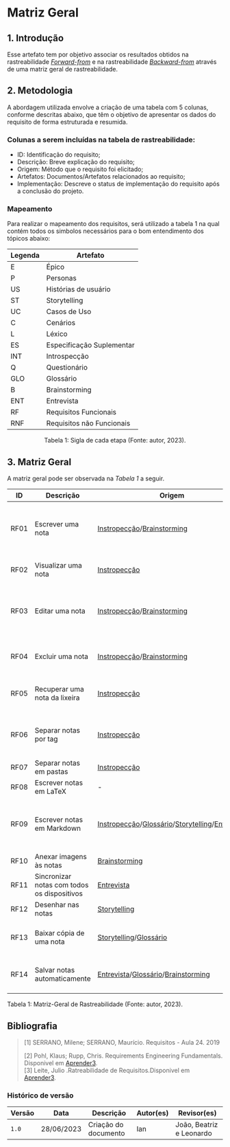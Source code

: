 # Matriz Geral

## 1. Introdução
Esse artefato tem por objetivo associar os resultados obtidos na rastreabilidade [_Forward-from_](pos-rastreabilidade/foward_from.md)
e na rastreabilidade [_Backward-from_](pos-rastreabilidade/backward_from.md) através de uma matriz geral de rastreabilidade.

## 2. Metodologia
A abordagem utilizada envolve a criação de uma tabela com 5 colunas, conforme descritas abaixo, que têm o objetivo de apresentar os dados do requisito de forma estruturada e resumida.

### Colunas a serem incluídas na tabela de rastreabilidade:
- ID: Identificação do requisito;
- Descrição: Breve explicação do requisito;
- Origem: Método que o requisito foi elicitado;
- Artefatos: Documentos/Artefatos relacionados ao requisito;
- Implementação: Descreve o status de implementação do requisito após a conclusão do projeto.

### Mapeamento

Para realizar o mapeamento dos requisitos, será utilizado a tabela 1 na qual contém todos os simbolos necessários para o
bom entendimento dos tópicos abaixo:

<center>

| Legenda | Artefato                  |
| ------- | ------------------------- |
| E       | Épico                     |
| P       | Personas                  |
| US      | Histórias de usuário      |
| ST      | Storytelling              |
| UC      | Casos de Uso              |
| C       | Cenários                  |
| L       | Léxico                    |
| ES      | Especificação Suplementar |
| INT     | Introspecção              |
| Q       | Questionário              |
| GLO     | Glossário                 |
| B       | Brainstorming             |
| ENT     | Entrevista                |
| RF      | Requisitos Funcionais     |
| RNF     | Requisitos não Funcionais |

</center>

<div style="text-align: center">
  <p> Tabela 1: Sigla de cada etapa (Fonte: autor, 2023).</p>
</div>

## 3. Matriz Geral
A matriz geral pode ser observada na _Tabela 1_ a seguir.

| ID | Descrição | Origem | Artefatos | Implementação |
| -- | --------- | ------ | --- |--- |
| RF01 | Escrever uma nota | [Instropecção](../elicitacao/introspeccao.md)/[Brainstorming](../elicitacao/brainstorming.md)| [E1](https://requisitos-de-software.github.io/2023.1-Simplenote/modelagem/agil/backlog/) [US01](https://requisitos-de-software.github.io/2023.1-Simplenote/modelagem/agil/User_story/) [L06](https://requisitos-de-software.github.io/2023.1-Simplenote/modelagem/lexico/) [INT13](https://requisitos-de-software.github.io/2023.1-Simplenote/elicitacao/Introspec%C3%A7%C3%A3o/) [B01](https://requisitos-de-software.github.io/2023.1-Simplenote/elicitacao/brainstorming/) [UC01](https://requisitos-de-software.github.io/2023.1-Simplenote/modelagem/casos_de_uso/) [C01](https://requisitos-de-software.github.io/2023.1-Simplenote/modelagem/cen%C3%A1rios/)  | [Implementado](https://drive.google.com/file/d/1dL8Yt5TpStJwF17_wTCMiNc_ZbwBryY_/preview) |
| RF02 | Visualizar uma nota | [Instropecção](../elicitacao/introspeccao.md)| [E1](https://requisitos-de-software.github.io/2023.1-Simplenote/modelagem/agil/backlog/) [US02](https://requisitos-de-software.github.io/2023.1-Simplenote/modelagem/agil/User_story/) [INT06](https://requisitos-de-software.github.io/2023.1-Simplenote/elicitacao/Introspec%C3%A7%C3%A3o/) [C01](https://requisitos-de-software.github.io/2023.1-Simplenote/modelagem/cen%C3%A1rios/)| [Implementado](https://drive.google.com/file/d/1snMVs47tUh-hujS08d6KbFOM3KZqv47t/preview) |
| RF03 | Editar uma nota | [Instropecção](../elicitacao/introspeccao.md)/[Brainstorming](../elicitacao/brainstorming.md)| [E1](https://requisitos-de-software.github.io/2023.1-Simplenote/modelagem/agil/backlog/) [US03](https://requisitos-de-software.github.io/2023.1-Simplenote/modelagem/agil/User_story/) [L02](https://requisitos-de-software.github.io/2023.1-Simplenote/modelagem/lexico/) [INT13](https://requisitos-de-software.github.io/2023.1-Simplenote/elicitacao/Introspec%C3%A7%C3%A3o/) [B02](https://requisitos-de-software.github.io/2023.1-Simplenote/elicitacao/brainstorming/) [UC02](https://requisitos-de-software.github.io/2023.1-Simplenote/modelagem/casos_de_uso/) [C04](https://requisitos-de-software.github.io/2023.1-Simplenote/modelagem/cen%C3%A1rios/)| [Implementado](https://drive.google.com/file/d/1itBYrqoBlDab_GbQU-5b9APxl-d6dt-w/preview) |
| RF04 | Excluir uma nota | [Instropecção](../elicitacao/introspeccao.md)/[Brainstorming](../elicitacao/brainstorming.md)| [E1](https://requisitos-de-software.github.io/2023.1-Simplenote/modelagem/agil/backlog) [US07](https://requisitos-de-software.github.io/2023.1-Simplenote/modelagem/agil/User_story) [L11](https://requisitos-de-software.github.io/2023.1-Simplenote/modelagem/lexico) [INT02](https://requisitos-de-software.github.io/2023.1-Simplenote/elicitacao/Introspec%C3%A7%C3%A3o) [B03](https://requisitos-de-software.github.io/2023.1-Simplenote/elicitacao/brainstorming) [C02](https://requisitos-de-software.github.io/2023.1-Simplenote/modelagem/cen%C3%A1rios)| [Implementado](https://drive.google.com/file/d/1stno3pYUBPtD70FP_GXmdt2nXZHqGAvD/preview) |
| RF05 | Recuperar uma nota da lixeira | [Instropecção](../elicitacao/introspeccao.md)| [E1](https://requisitos-de-software.github.io/2023.1-Simplenote/modelagem/agil/backlog) [US04](https://requisitos-de-software.github.io/2023.1-Simplenote/modelagem/agil/User_story) [L08](https://requisitos-de-software.github.io/2023.1-Simplenote/modelagem/lexico) [INT03](https://requisitos-de-software.github.io/2023.1-Simplenote/elicitacao/Introspec%C3%A7%C3%A3o) [C09](https://requisitos-de-software.github.io/2023.1-Simplenote/modelagem/cen%C3%A1rios)| [Implementado](https://drive.google.com/file/d/16MHAt63E04b1b1tDPAxT8LPonxZJ8fK2/preview) |
| RF06 | Separar notas por tag | [Instropecção](../elicitacao/introspeccao.md)| [E2](https://requisitos-de-software.github.io/2023.1-Simplenote/modelagem/agil/backlog/) [US08](https://requisitos-de-software.github.io/2023.1-Simplenote/modelagem/agil/User_story/) [L04](https://requisitos-de-software.github.io/2023.1-Simplenote/modelagem/lexico/) [INT14](https://requisitos-de-software.github.io/2023.1-Simplenote/elicitacao/Introspec%C3%A7%C3%A3o/) [UC03](https://requisitos-de-software.github.io/2023.1-Simplenote/modelagem/casos_de_uso/) [C05/C13](https://requisitos-de-software.github.io/2023.1-Simplenote/modelagem/cen%C3%A1rios/) | [Implementado](https://drive.google.com/file/d/1cYuq9hB-Dk8bYRyFRf5o17a128KgyMtJ/preview) |
| RF07 |Separar notas em pastas | [Instropecção](../elicitacao/introspeccao.md)| [E1](https://requisitos-de-software.github.io/2023.1-Simplenote/modelagem/agil/backlog/) [US09](https://requisitos-de-software.github.io/2023.1-Simplenote/modelagem/agil/User_story/) [INT03](https://requisitos-de-software.github.io/2023.1-Simplenote/elicitacao/Introspec%C3%A7%C3%A3o/) | [Implementado](https://drive.google.com/file/d/1IDD-gZT1IvufTL3E8KvJFxISODgqCxgr/preview) |
| RF08 | Escrever notas em LaTeX | - | [E3](https://requisitos-de-software.github.io/2023.1-Simplenote/modelagem/agil/backlog/) [US10](https://requisitos-de-software.github.io/2023.1-Simplenote/modelagem/agil/User_story/)  | [Implementado](https://drive.google.com/file/d/1oKd3A_4mWGxV7yFkGeEVoE9CUVmWrz3z/preview) |
| RF09 | Escrever notas em Markdown | [Instropecção](../elicitacao/introspeccao.md)/[Glossário](../elicitacao/glossario.md)/[Storytelling](../elicitacao/storytelling.md)/[Entrevista](../elicitacao/entrevista.md) | [E3](https://requisitos-de-software.github.io/2023.1-Simplenote/modelagem/agil/backlog/) [US11](https://requisitos-de-software.github.io/2023.1-Simplenote/modelagem/agil/User_story/) [ST2](https://requisitos-de-software.github.io/2023.1-Simplenote/elicitacao/storytelling/) [INT05](https://requisitos-de-software.github.io/2023.1-Simplenote/elicitacao/Introspec%C3%A7%C3%A3o/) [GLO04](https://requisitos-de-software.github.io/2023.1-Simplenote/elicitacao/glossario/) [ENT04](https://requisitos-de-software.github.io/2023.1-Simplenote/elicitacao/entrevista/) [C06](https://requisitos-de-software.github.io/2023.1-Simplenote/modelagem/cen%C3%A1rios/) | [Implementado](https://drive.google.com/file/d/1Hu8RKJsbN0NDwkE4gvLLmXuV0vaJOE3e/preview) |
| RF10 | Anexar imagens às notas | [Brainstorming](../elicitacao/brainstorming.md) | [E3](https://requisitos-de-software.github.io/2023.1-Simplenote/modelagem/agil/backlog/) [US12](https://requisitos-de-software.github.io/2023.1-Simplenote/modelagem/agil/User_story/) [B10](https://requisitos-de-software.github.io/2023.1-Simplenote/elicitacao/brainstorming/) [C10](https://requisitos-de-software.github.io/2023.1-Simplenote/modelagem/cen%C3%A1rios/) | [Implementado](https://drive.google.com/file/d/1dtGUscbXALihip2gOxY5N7MBXbuLswIl/preview) |
| RF11 | Sincronizar notas com todos os dispositivos | [Entrevista](../elicitacao/entrevista.md) | [E4](https://requisitos-de-software.github.io/2023.1-Simplenote/modelagem/agil/backlog/) [US05](https://requisitos-de-software.github.io/2023.1-Simplenote/modelagem/agil/User_story/) [ENT02](https://requisitos-de-software.github.io/2023.1-Simplenote/elicitacao/entrevista/) | Não implementado |
| RF12 | Desenhar nas notas | [Storytelling](../elicitacao/storytelling.md) | [E4](https://requisitos-de-software.github.io/2023.1-Simplenote/modelagem/agil/backlog/) [US05](https://requisitos-de-software.github.io/2023.1-Simplenote/modelagem/agil/User_story/) [ST04](https://requisitos-de-software.github.io/2023.1-Simplenote/elicitacao/storytelling/) | [Implementado](https://drive.google.com/file/d/1dtGUscbXALihip2gOxY5N7MBXbuLswIl/preview) |
| RF13 | Baixar cópia de uma nota | [Storytelling](../elicitacao/storytelling.md)/[Glossário](../elicitacao/glossario.md) | [E4](https://requisitos-de-software.github.io/2023.1-Simplenote/modelagem/agil/backlog/) [US13](https://requisitos-de-software.github.io/2023.1-Simplenote/modelagem/agil/User_story/) [ST06](https://requisitos-de-software.github.io/2023.1-Simplenote/elicitacao/storytelling/) [GLO06](https://requisitos-de-software.github.io/2023.1-Simplenote/elicitacao/glossario/) [C09](https://requisitos-de-software.github.io/2023.1-Simplenote/modelagem/cen%C3%A1rios/) | [Implementado](https://drive.google.com/file/d/1Uoh7bTqas_D2VmTzhlEFCsnFdPa_dYCx/preview) |
| RF14 | Salvar notas automaticamente | [Entrevista](../elicitacao/entrevista.md)/[Glossário](../elicitacao/glossario.md)/[Brainstorming](../elicitacao/brainstorming.md) | [E4](https://requisitos-de-software.github.io/2023.1-Simplenote/modelagem/agil/backlog/) [US14](https://requisitos-de-software.github.io/2023.1-Simplenote/modelagem/agil/User_story/) [B19](https://requisitos-de-software.github.io/2023.1-Simplenote/elicitacao/brainstorming/) [GLO05](https://requisitos-de-software.github.io/2023.1-Simplenote/elicitacao/glossario/) [ENT07](https://requisitos-de-software.github.io/2023.1-Simplenote/elicitacao/entrevista/) | [Implementado](https://drive.google.com/file/d/1Uoh7bTqas_D2VmTzhlEFCsnFdPa_dYCx/preview) |

Tabela 1: Matriz-Geral de Rastreabilidade (Fonte: autor, 2023).

## Bibliografia

> [1] SERRANO, Milene; SERRANO, Maurício. Requisitos - Aula 24. 2019 </br>
>
> [2] Pohl, Klaus; Rupp, Chris. Requirements Engineering Fundamentals. Disponivel em
> [Aprender3](https://aprender3.unb.br/pluginfile.php/2523174/mod_resource/content/2/Rastreabilidade.pdf). </br>
> [3] Leite, Julio .Ratreabilidade de Requisitos.Disponivel em
> [Aprender3](https://aprender3.unb.br/pluginfile.php/2523175/mod_resource/content/3/05_20_sayao.pdf). </br>


### Histórico de versão

| Versão | Data       | Descrição                | Autor(es)               | Revisor(es)         |
| ------ | ---------- | ------------------------ | ----------------------- | ------------------- |
| `1.0`  | 28/06/2023 | Criação do documento     | Ian | João, Beatriz e Leonardo |